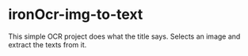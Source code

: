 # ironOcr-img-to-text

This simple OCR project does what the title says.
Selects an image and extract the texts from it.
